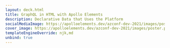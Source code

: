 ```yaml
---
layout: deck.html
title: GraphQL in HTML with Apollo Elements
description: Declarative Data that Uses the Platform
socialMediaImage: https://apolloelements.dev/azconf-dev-2021/images/poster.png
cover_image: https://apolloelements.dev/azconf-dev-2021/images/poster.png
templateEngineOverride: njk,md
unbind: true
---
```

<div slot="progress" style="display: contents;">
  <sl-progress-bar id="slides-progress" indeterminate></sl-progress-bar>
</div>

<link data-helmet rel="stylesheet"
      href="https://fonts.googleapis.com/css2?family=Rubik&display=swap">

<link data-helmet rel="stylesheet"
      href="{{ '/decks/azconf-dev-2021/graphql-in-html.css' | asset | url }}"/>

<link data-helmet rel="stylesheet"
      href="{{ '/decks/azconf-dev-2021/azconf-styles.css' | asset | url }}"/>

<link data-helmet rel="stylesheet"
      href="https://cdn.jsdelivr.net/npm/@shoelace-style/shoelace@2.0.0-beta.55/dist/themes/dark.css">

<script data-helmet type="module"
        src="https://cdn.jsdelivr.net/npm/@shoelace-style/shoelace@2.0.0-beta.55/dist/shoelace.js"></script>

<script data-helmet type="module"
        src="{{ '/decks/azconf-dev-2021/slides-script.js' | asset | url }}"></script>
